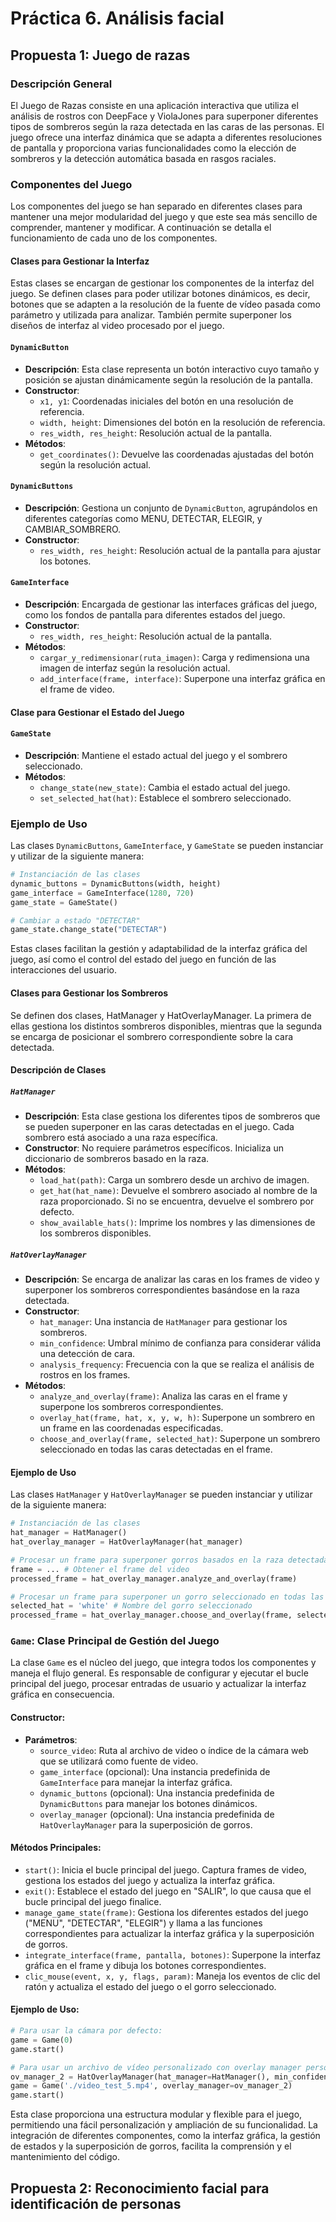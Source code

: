 # Práctica 6. Análisis facial

## Propuesta 1: Juego de razas

### Descripción General

El Juego de Razas consiste en una aplicación interactiva que utiliza el análisis de rostros con DeepFace y ViolaJones para superponer diferentes tipos de sombreros según la raza detectada en las caras de las personas. El juego ofrece una interfaz dinámica que se adapta a diferentes resoluciones de pantalla y proporciona varias funcionalidades como la elección de sombreros y la detección automática basada en rasgos raciales.

### Componentes del Juego

Los componentes del juego se han separado en diferentes clases para mantener una mejor modularidad del juego y que este sea más sencillo de comprender, mantener y modificar. A continuación se detalla el funcionamiento de cada uno de los componentes.

#### Clases para Gestionar la Interfaz

Estas clases se encargan de gestionar los componentes de la interfaz del juego. Se definen clases para poder utilizar botones dinámicos, es decir, botones que se adapten a la resolución de la fuente de vídeo pasada como parámetro y utilizada para analizar. También permite superponer los diseños de interfaz al video procesado por el juego.

#### `DynamicButton`

- **Descripción**: Esta clase representa un botón interactivo cuyo tamaño y posición se ajustan dinámicamente según la resolución de la pantalla.
- **Constructor**:
  - `x1, y1`: Coordenadas iniciales del botón en una resolución de referencia.
  - `width, height`: Dimensiones del botón en la resolución de referencia.
  - `res_width, res_height`: Resolución actual de la pantalla.
- **Métodos**:
  - `get_coordinates()`: Devuelve las coordenadas ajustadas del botón según la resolución actual.

#### `DynamicButtons`

- **Descripción**: Gestiona un conjunto de `DynamicButton`, agrupándolos en diferentes categorías como MENU, DETECTAR, ELEGIR, y CAMBIAR_SOMBRERO.
- **Constructor**:
  - `res_width, res_height`: Resolución actual de la pantalla para ajustar los botones.

#### `GameInterface`

- **Descripción**: Encargada de gestionar las interfaces gráficas del juego, como los fondos de pantalla para diferentes estados del juego.
- **Constructor**:
  - `res_width, res_height`: Resolución actual de la pantalla.
- **Métodos**:
  - `cargar_y_redimensionar(ruta_imagen)`: Carga y redimensiona una imagen de interfaz según la resolución actual.
  - `add_interface(frame, interface)`: Superpone una interfaz gráfica en el frame de video.

#### Clase para Gestionar el Estado del Juego

#### `GameState`

- **Descripción**: Mantiene el estado actual del juego y el sombrero seleccionado.
- **Métodos**:
  - `change_state(new_state)`: Cambia el estado actual del juego.
  - `set_selected_hat(hat)`: Establece el sombrero seleccionado.

### Ejemplo de Uso

Las clases `DynamicButtons`, `GameInterface`, y `GameState` se pueden instanciar y utilizar de la siguiente manera:

```python
# Instanciación de las clases
dynamic_buttons = DynamicButtons(width, height)  
game_interface = GameInterface(1280, 720)
game_state = GameState()

# Cambiar a estado "DETECTAR"
game_state.change_state("DETECTAR")
```

Estas clases facilitan la gestión y adaptabilidad de la interfaz gráfica del juego, así como el control del estado del juego en función de las interacciones del usuario.

#### Clases para Gestionar los Sombreros

Se definen dos clases, HatManager y HatOverlayManager. La primera de ellas gestiona los distintos sombreros disponibles, mientras que la segunda se encarga de posicionar el sombrero correspondiente sobre la cara detectada.

#### Descripción de Clases

##### `HatManager`

- **Descripción**: Esta clase gestiona los diferentes tipos de sombreros que se pueden superponer en las caras detectadas en el juego. Cada sombrero está asociado a una raza específica.
- **Constructor**: No requiere parámetros específicos. Inicializa un diccionario de sombreros basado en la raza.
- **Métodos**:
  - `load_hat(path)`: Carga un sombrero desde un archivo de imagen.
  - `get_hat(hat_name)`: Devuelve el sombrero asociado al nombre de la raza proporcionado. Si no se encuentra, devuelve el sombrero por defecto.
  - `show_available_hats()`: Imprime los nombres y las dimensiones de los sombreros disponibles.

##### `HatOverlayManager`

- **Descripción**: Se encarga de analizar las caras en los frames de video y superponer los sombreros correspondientes basándose en la raza detectada.
- **Constructor**:
  - `hat_manager`: Una instancia de `HatManager` para gestionar los sombreros.
  - `min_confidence`: Umbral mínimo de confianza para considerar válida una detección de cara.
  - `analysis_frequency`: Frecuencia con la que se realiza el análisis de rostros en los frames.
- **Métodos**:
  - `analyze_and_overlay(frame)`: Analiza las caras en el frame y superpone los sombreros correspondientes.
  - `overlay_hat(frame, hat, x, y, w, h)`: Superpone un sombrero en un frame en las coordenadas especificadas.
  - `choose_and_overlay(frame, selected_hat)`: Superpone un sombrero seleccionado en todas las caras detectadas en el frame.

#### Ejemplo de Uso

Las clases `HatManager` y `HatOverlayManager` se pueden instanciar y utilizar de la siguiente manera:

```python
# Instanciación de las clases
hat_manager = HatManager()
hat_overlay_manager = HatOverlayManager(hat_manager)

# Procesar un frame para superponer gorros basados en la raza detectada
frame = ... # Obtener el frame del video
processed_frame = hat_overlay_manager.analyze_and_overlay(frame)

# Procesar un frame para superponer un gorro seleccionado en todas las caras
selected_hat = 'white' # Nombre del gorro seleccionado
processed_frame = hat_overlay_manager.choose_and_overlay(frame, selected_hat)
```

### `Game`: Clase Principal de Gestión del Juego

La clase `Game` es el núcleo del juego, que integra todos los componentes y maneja el flujo general. Es responsable de configurar y ejecutar el bucle principal del juego, procesar entradas de usuario y actualizar la interfaz gráfica en consecuencia.

#### Constructor:

- **Parámetros**:
  - `source_video`: Ruta al archivo de video o índice de la cámara web que se utilizará como fuente de video.
  - `game_interface` (opcional): Una instancia predefinida de `GameInterface` para manejar la interfaz gráfica.
  - `dynamic_buttons` (opcional): Una instancia predefinida de `DynamicButtons` para manejar los botones dinámicos.
  - `overlay_manager` (opcional): Una instancia predefinida de `HatOverlayManager` para la superposición de gorros.

#### Métodos Principales:

- `start()`: Inicia el bucle principal del juego. Captura frames de video, gestiona los estados del juego y actualiza la interfaz gráfica.
- `exit()`: Establece el estado del juego en "SALIR", lo que causa que el bucle principal del juego finalice.
- `manage_game_state(frame)`: Gestiona los diferentes estados del juego ("MENU", "DETECTAR", "ELEGIR") y llama a las funciones correspondientes para actualizar la interfaz gráfica y la superposición de gorros.
- `integrate_interface(frame, pantalla, botones)`: Superpone la interfaz gráfica en el frame y dibuja los botones correspondientes.
- `clic_mouse(event, x, y, flags, param)`: Maneja los eventos de clic del ratón y actualiza el estado del juego o el gorro seleccionado.

#### Ejemplo de Uso:

```python
# Para usar la cámara por defecto:
game = Game(0)
game.start()

# Para usar un archivo de vídeo personalizado con overlay manager personalizado:
ov_manager_2 = HatOverlayManager(hat_manager=HatManager(), min_confidence=3, analysis_frequency=10)
game = Game('./video_test_5.mp4', overlay_manager=ov_manager_2)
game.start()
```

Esta clase proporciona una estructura modular y flexible para el juego, permitiendo una fácil personalización y ampliación de su funcionalidad. La integración de diferentes componentes, como la interfaz gráfica, la gestión de estados y la superposición de gorros, facilita la comprensión y el mantenimiento del código.

## Propuesta 2: Reconocimiento facial para identificación de personas


